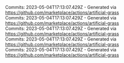 Commits: 2023-05-04T17:13:07.429Z - Generated via https://github.com/marketplace/actions/artificial-grass
<br>
Commits: 2023-05-04T17:13:07.429Z - Generated via https://github.com/marketplace/actions/artificial-grass
<br>
Commits: 2023-05-04T17:13:07.429Z - Generated via https://github.com/marketplace/actions/artificial-grass
<br>
Commits: 2023-05-04T17:13:07.429Z - Generated via https://github.com/marketplace/actions/artificial-grass
<br>
Commits: 2023-05-04T17:13:07.429Z - Generated via https://github.com/marketplace/actions/artificial-grass
<br>
